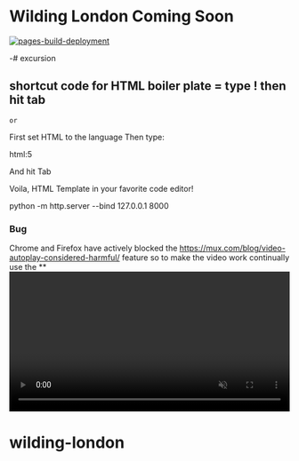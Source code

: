 # Wilding London Coming Soon

[![pages-build-deployment](https://github.com/SOliv1/excursion/actions/workflows/pages/pages-build-deployment/badge.svg)](https://github.com/SOliv1/excursion/actions/workflows/pages/pages-build-deployment)

-# excursion

## shortcut code for HTML boiler plate = type ! then hit tab

    or
First set HTML to the language
Then type:

html:5

And hit Tab

Voila, HTML Template in your favorite code editor!

python -m http.server --bind 127.0.0.1 8000


### Bug 

Chrome and Firefox have actively blocked the <source autoplay loop> https://mux.com/blog/video-autoplay-considered-harmful/
 feature so to make the video work continually use the **<video width="100%" controls autoplay muted> ^^ code instead:
 https://stackoverflow.com/questions/49822790/html5-video-autoplay-not-working# wilding-london
# wilding-london
